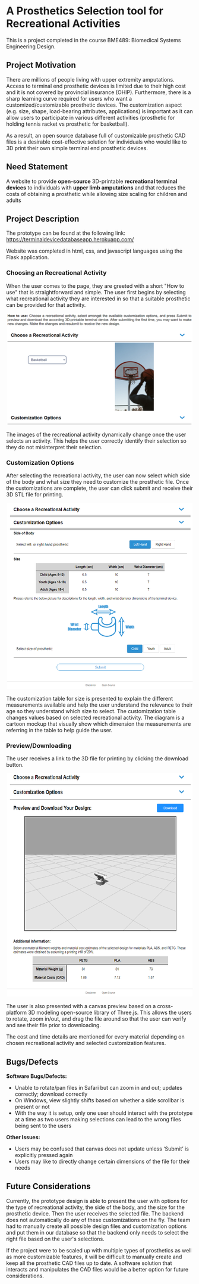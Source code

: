# A Prosthetics Selection tool for Recreational Activities

This is a project completed in the course BME489: Biomedical Systems Engineering Design.

## Project Motivation

There are millions of people living with upper extremity amputations. Access to terminal end prosthetic devices is limited due to their high cost and it is not covered by provincial insurance (OHIP). Furthermore, there is a sharp learning curve required for users who want a customized/customizable prosthetic devices. The customization aspect (e.g. size, shape, load-bearing attributes, applications) is important as it can allow users to participate in various different activities (prosthetic for holding tennis racket vs prosthetic for basketball). 

As a result, an open source database full of customizable prosthetic CAD files is a desirable cost-effective solution for individuals who would like to 3D print their own simple terminal end prosthetic devices.

## Need Statement

A website to provide **open-source** 3D-printable **recreational terminal devices** to individuals with **upper limb amputations** and that reduces the costs of obtaining a prosthetic while allowing size scaling for children and adults

## Project Description

The prototype can be found at the following link: https://terminaldevicedatabaseapp.herokuapp.com/

Website was completed in html, css, and javascript languages using the Flask application.

### Choosing an Recreational Activity

When the user comes to the page, they are greeted with a short "How to use" that is straightforward and simple. The user first begins by selecting what recreational activity they are interested in so that a suitable prosthetic can be provided for that activity.

<p align="center">
  <img 
    width="500"
    height="300"
    src="/assets/choose_an_activity.png"
  >
</p>

The images of the recreational activity dynamically change once the user selects an activity. This helps the user correctly identify their selection so they do not misinterpret their selection.

### Customization Options

After selecting the recreational activity, the user can now select which side of the body and what size they need to customize the prosthetic file. Once the customizations are complete, the user can click submit and receive their 3D STL file for printing.

<p align="center">
  <img 
    width="500"
    height="500"
    src="/assets/customization_options.png"
  >
</p>

The customization table for size is presented to explain the different measurements available and help the user understand the relevance to their age so they understand which size to select. The customization table changes values based on selected recreational activity. The diagram is a cartoon mockup that visually show which dimension the measurements are referring in the table to help guide the user.

### Preview/Downloading

The user receives a link to the 3D file for printing by clicking the download button.

<p align="center">
  <img 
    width="500"
    height="600"
    src="/assets/download_file.png"
  >
</p>

The user is also presented with a canvas preview based on a cross-platform 3D modeling open-source library of Three.js. This allows the users to rotate, zoom in/out, and drag the file around so that the user can verify and see their file prior to downloading.

The cost and time details are mentioned for every material depending on chosen recreational activity and selected customization features.

## Bugs/Defects

**Software Bugs/Defects:**
- Unable to rotate/pan files in Safari but can zoom in and out; updates correctly; download correctly
- On Windows, view slightly shifts based on whether a side scrollbar is present or not
- With the way it is setup, only one user should interact with the prototype at a time as two users making selections can lead to the wrong files being sent to the users

**Other Issues:**
- Users may be confused that canvas does not update unless ‘Submit’ is explicitly pressed again 
- Users may like to directly change certain dimensions of the file for their needs

## Future Considerations

Currently, the prototype design is able to present the user with options for the type of recreational activity, the side of the body, and the size for the prosthetic device. Then the user receives the selected file. The backend does not automatically do any of these customizations on the fly. The team had to manually create all possible design files and customization options and put them in our database so that the backend only needs to select the right file based on the user's selections. 

If the project were to be scaled up with multiple types of prosthetics as well as more customizable features, it will be difficult to manually create and keep all the prosthetic CAD files up to date. A software solution that interacts and manipulates the CAD files would be a better option for future considerations.


